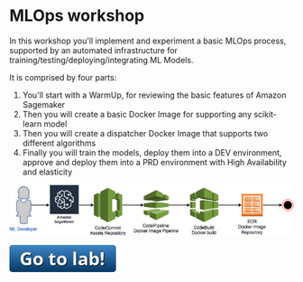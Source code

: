 # MLOps workshop

In this workshop you'll implement and experiment a basic MLOps process, supported by an automated infrastructure for training/testing/deploying/integrating ML Models.

It is comprised by four parts:

1. You'll start with a WarmUp, for reviewing the basic features of Amazon Sagemaker
2. Then you will create a basic Docker Image for supporting any scikit-learn model
3. Then you will create a dispatcher Docker Image that supports two different algorithms
4. Finally you will train the models, deploy them into a DEV environment, approve and deploy them into a PRD environment with High Availability and elasticity

![architecture diagram](arch.jpg)

[![go to lab](../../_media/go-to-lab.png)](https://github.com/awslabs/amazon-sagemaker-mlops-workshop)
